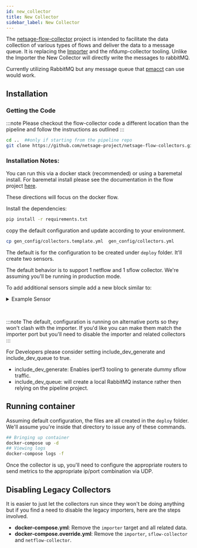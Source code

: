 ```yaml
---
id: new_collector
title: New Collector
sidebar_label: New Collector
---
```

The [netsage-flow-collector](https://github.com/netsage-project/netsage-flow-collectors) project is intended to facilitate the data collection of various types of flows and deliver the data to a message queue.  It is replacing the [Importer](importer.md) and the nfdump-collector tooling.  Unlike the Importer the New Collector will directly write the messages to rabbitMQ. 

Currently utilizing RabbitMQ but any message queue that [pmacct](https://github.com/pmacct/pmacct) can use would work.


## Installation

### Getting the Code

:::note
Please checkout the flow-collector code a different location than the pipeline and follow the instructions as outlined
:::

```sh
cd ..  ##only if starting from the pipeline repo 
git clone https://github.com/netsage-project/netsage-flow-collectors.git
```


### Installation Notes:

You can run this via a docker stack (recommended) or using a baremetal install.  For baremetal install please see the documentation in the flow project [here](https://github.com/netsage-project/netsage-flow-collectors/blob/feature/template/docs/03_baremetal.md).

These directions will focus on the docker flow.

Install the dependencies:

```sh
pip install -r requirements.txt
```

copy the default configuration and update according to your environment.

```sh
cp gen_config/collectors.template.yml  gen_config/collectors.yml 
```

The default is for the configuration to be created under `deploy` folder.  It'll create two sensors.


The default behavior is to support 1 netflow and 1 sflow collector.  We're assuming you'll be running in production mode.

To add additional sensors simple add a new block similar to:

<details><summary>Example Sensor</summary>
<p>


```yaml
  - sensorName: superCool ## unique
    enabled: True
    type: sflow
    instanceID: 0  ## must be numeric
    port: 9997  ## unique
```

</p>

</details>

<p>&nbsp; </p>

:::note
The default, configuration is running on alternative ports so they won't clash with the importer.  If you'd like you can make them match the importer port but you'll need to disable the importer and related collectors
:::

For Developers please consider setting include_dev_generate and include_dev_queue to true.

  * include_dev_generate: Enables iperf3 tooling to generate dummy sflow traffic.
  * include_dev_queue: will create a local RabbitMQ instance rather then relying on the pipeline project.

## Running container

Assuming default configuration, the files are all created in the `deploy` folder.  We'll assume you're inside that directory to issue any of these commands.

```sh
## Bringing up container
docker-compose up -d 
## Viewing logs
docker-compose logs -f 
```

Once the collector is up, you'll need to configure the appropriate routers to send metrics 
to the appropriate ip/port combination via UDP.

## Disabling Legacy Collectors

It is easier to just let the collectors run since they won't be doing anything but if you find a need to disable the legacy importers, here are the steps involved.

- **docker-compose.yml**: Remove the `importer` target and all related data.
- **docker-compose.override.yml**: Remove the `importer`, `sflow-collector` and `netflow-collector`. 
